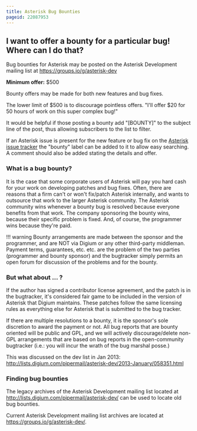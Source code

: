 ```yaml
---
title: Asterisk Bug Bounties
pageid: 22087953
---
```


I want to offer a bounty for a particular bug! Where can I do that?
-------------------------------------------------------------------

Bug bounties for Asterisk may be posted on the Asterisk Development mailing list at <https://groups.io/g/asterisk-dev>

**Minimum offer:** $500

Bounty offers may be made for both new features and bug fixes.

The lower limit of $500 is to discourage pointless offers. "I'll offer $20 for 50 hours of work on this super complex bug!"

It would be helpful if those posting a bounty add "[BOUNTY]" to the subject line of the post, thus allowing subscribers to the list to filter.

If an Asterisk issue is present for the new feature or bug fix on the [Asterisk issue tracker](https://github.com/asterisk/asterisk/issues) the "bounty" label can be added to it to allow easy searching. A comment should also be added stating the details and offer.

### What is a bug bounty?

It is the case that some corporate users of Asterisk will pay you hard cash for your work on developing patches and bug fixes. Often, there are reasons that a firm can't or won't fix/patch Asterisk internally, and wants to outsource that work to the larger Asterisk community. The Asterisk community wins whenever a bounty bug is resolved because everyone benefits from that work. The company sponsoring the bounty wins, because their specific problem is fixed. And, of course, the programmer wins because they're paid.




!!! warning 
    Bounty arrangements are made between the sponsor and the programmer, and are NOT via Digium or any other third-party middleman. Payment terms, guarantees, etc. etc. are the problem of the two parties (programmer and bounty sponsor) and the bugtracker simply permits an open forum for discussion of the problems and for the bounty.

      
[//]: # (end-warning)



### But what about ... ?

If the author has signed a contributor license agreement, and the patch is in the bugtracker, it's considered fair game to be included in the version of Asterisk that Digium maintains. These patches follow the same licensing rules as everything else for Asterisk that is submitted to the bug tracker.

If there are multiple resolutions to a bounty, it is the sponsor's sole discretion to award the payment or not. All bug reports that are bounty oriented will be public and GPL, and we will actively discourage/delete non-GPL arrangements that are based on bug reports in the open-community bugtracker (i.e.: you will incur the wrath of the bug marshal posse.)

This was discussed on the dev list in Jan 2013: <http://lists.digium.com/pipermail/asterisk-dev/2013-January/058351.html>

### Finding bug bounties

The legacy archives of the Asterisk Development mailing list located at <http://lists.digium.com/pipermail/asterisk-dev/> can be used to locate old bug bounties.

Current Asterisk Development mailing list archives are located at <https://groups.io/g/asterisk-dev/>.
